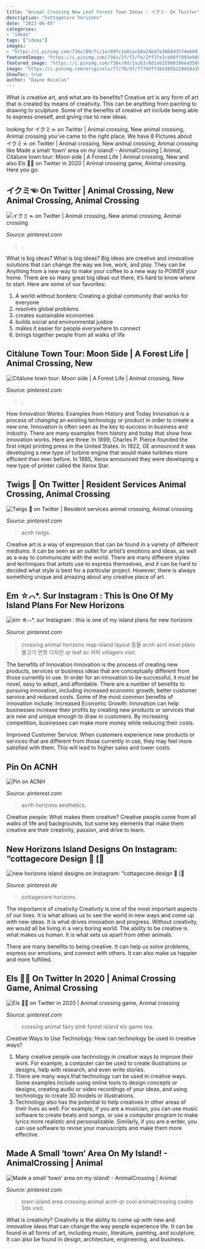 ```yaml
---
title: "Animal Crossing New Leaf Forest Town Ideas : イクミ☜ On Twitter"
description: "Cottagecore horizons"
date: "2023-06-05"
categories:
- "ideas"
tags: ["ideas"]
images:
- "https://i.pinimg.com/736x/09/fc/1e/09fc1e01acb0a24bd7e38b8d35f4e60d.jpg"
featuredImage: "https://i.pinimg.com/736x/2f/f2/fe/2ff2fe3cb08ff893e9d8905ae4d19c0d.jpg"
featured_image: "https://i.pinimg.com/736x/8d/1a/b3/8d1ab3298610bee55080fa7441e5f6a1.jpg"
image: "https://i.pinimg.com/originals/f7/70/df/f770df7364385b120ddda3b1dc4159cf.jpg"
ShowToc: true
author: "Dayne Nicolas"
---
```



What is creative art, and what are its benefits?
Creative art is any form of art that is created by means of creativity. This can be anything from painting to drawing to sculpture. Some of the benefits of creative art include being able to express oneself, and giving rise to new ideas.

	

		
looking for イクミ☜ on Twitter | Animal crossing, New animal crossing, Animal crossing you've came to the right place. We have 8 Pictures about イクミ☜ on Twitter | Animal crossing, New animal crossing, Animal crossing like Made a small ‘town’ area on my island! - AnimalCrossing | Animal, Citàlune town tour: Moon side | A Forest Life | Animal crossing, New and also Els 🧚🏼 on Twitter in 2020 | Animal crossing game, Animal crossing. Here you go:
		
    
## イクミ☜ On Twitter | Animal Crossing, New Animal Crossing, Animal Crossing

<img loading=lazy src="https://i.pinimg.com/736x/09/fc/1e/09fc1e01acb0a24bd7e38b8d35f4e60d.jpg" onerror="this.onerror=null;this.src='https://tse3.mm.bing.net/th?id=OIP.1jvWNSYJoax9BzDdj34hYQHaEK&amp;pid=15.1';" alt="イクミ☜ on Twitter | Animal crossing, New animal crossing, Animal crossing">

_Source: pinterest.com_

>. 

	

What is big ideas?
What is big ideas? Big ideas are creative and innovative solutions that can change the way we live, work, and play. They can be Anything from a new way to make your coffee to a new way to POWER your home. There are so many great big ideas out there, it’s hard to know where to start. Here are some of our favorites: 
1. A world without borders: Creating a global community that works for everyone 
2. resolves global problems 
3. creates sustainable economies 
4. builds social and environmental justice  
5. makes it easier for people everywhere to connect 
6. brings together people from all walks of life 

    
## Citàlune Town Tour: Moon Side | A Forest Life | Animal Crossing, New

<img loading=lazy src="https://i.pinimg.com/736x/8d/1a/b3/8d1ab3298610bee55080fa7441e5f6a1.jpg" onerror="this.onerror=null;this.src='https://tse3.mm.bing.net/th?id=OIP.vt80bb_6Tx17E0r6b2bJIQHaEr&amp;pid=15.1';" alt="Citàlune town tour: Moon side | A Forest Life | Animal crossing, New">

_Source: pinterest.com_

>. 

	

How Innovation Works: Examples from History and Today
Innovation is a process of changing an existing technology or product in order to create a new one. Innovation is often seen as the key to success in business and industry. There are many examples from history and today that show how innovation works. Here are three: 
In 1899, Charles P. Pierce founded the first inkjet printing press in the United States.
In 1922, GE announced it was developing a new type of turbine engine that would make turbines more efficient than ever before. 
In 1985, Xerox announced they were developing a new type of printer called the Xerox Star.

    
## Twigs 🌿 On Twitter | Resident Services Animal Crossing, Animal Crossing

<img loading=lazy src="https://i.pinimg.com/736x/1b/5d/31/1b5d31d10d89a1a82b221c611a2fe2b3.jpg" onerror="this.onerror=null;this.src='https://tse3.mm.bing.net/th?id=OIP.jB4I1JkqjBvruiWYFaIMuwHaEK&amp;pid=15.1';" alt="Twigs 🌿 on Twitter | Resident services animal crossing, Animal crossing">

_Source: pinterest.com_

>acnh twigs. 

	

Creative art is a way of expression that can be found in a variety of different mediums. It can be seen as an outlet for artist’s emotions and ideas, as well as a way to communicate with the world. There are many different styles and techniques that artists use to express themselves, and it can be hard to decided what style is best for a particular project. However, there is always something unique and amazing about any creative piece of art.

    
## Em ☆⌒*. Sur Instagram : This Is One Of My Island Plans For New Horizons

<img loading=lazy src="https://i.pinimg.com/736x/2f/f2/fe/2ff2fe3cb08ff893e9d8905ae4d19c0d.jpg" onerror="this.onerror=null;this.src='https://tse2.mm.bing.net/th?id=OIP.eACFyDMJ6fGfwJ5oAtyUDQHaGE&amp;pid=15.1';" alt="em ☆⌒*. sur Instagram : this is one of my island plans for new horizons">

_Source: pinterest.com_

>crossing animal horizons map island layout 동물 acnh acnl insel plans 물고기 연못 디자인 qr leaf ac 커피 villagers visit. 

	

The benefits of Innovation
Innovation is the process of creating new products, services or business ideas that are conceptually different from those currently in use. In order for an innovation to be successful, it must be novel, easy to adopt, and affordable. There are a number of benefits to pursuing innovation, including increased economic growth, better customer service and reduced costs. Some of the most common benefits of innovation include: 
Increased Economic Growth: Innovation can help businesses increase their profits by creating new products or services that are new and unique enough to draw in customers. By increasing competition, businesses can make more money while reducing their costs.

Improved Customer Service: When customers experience new products or services that are different from those currently in use, they may feel more satisfied with them. This will lead to higher sales and lower costs.

    
## Pin On ACNH

<img loading=lazy src="https://i.pinimg.com/736x/3f/42/cf/3f42cfdc52e10416875762a8607ae76a.jpg" onerror="this.onerror=null;this.src='https://tse1.mm.bing.net/th?id=OIP.fNc3QbDTZaul_42gmm-wDQHaEC&amp;pid=15.1';" alt="Pin on ACNH">

_Source: pinterest.com_

>acnh horizons aesthetics. 

	

Creative people: What makes them creative?
Creative people come from all walks of life and backgrounds, but some key elements that make them creative are their creativity, passion, and drive to learn.

    
## New Horizons Island Designs On Instagram: “cottagecore Design 🌲 [🌻

<img loading=lazy src="https://i.pinimg.com/736x/cb/04/8e/cb048eef83e07028f9d2ee8d21269a28.jpg" onerror="this.onerror=null;this.src='https://tse2.mm.bing.net/th?id=OIP.GUkABmM_Cx-hVlSEn3TInwHaEK&amp;pid=15.1';" alt="new horizons island designs on Instagram: “cottagecore design 🌲 [🌻">

_Source: pinterest.de_

>cottagecore horizons. 

	

The importance of creativity
Creativity is one of the most important aspects of our lives. It is what allows us to see the world in new ways and come up with new ideas. It is what drives innovation and progress.
Without creativity, we would all be living in a very boring world. The ability to be creative is what makes us human. It is what sets us apart from other animals.

There are many benefits to being creative. It can help us solve problems, express our emotions, and connect with others. It can also make us happier and more fulfilled.

    
## Els 🧚🏼 On Twitter In 2020 | Animal Crossing Game, Animal Crossing

<img loading=lazy src="https://i.pinimg.com/originals/f7/70/df/f770df7364385b120ddda3b1dc4159cf.jpg" onerror="this.onerror=null;this.src='https://tse3.mm.bing.net/th?id=OIP.OBqyt6v3LJy44Oe-PE-U3wHaF0&amp;pid=15.1';" alt="Els 🧚🏼 on Twitter in 2020 | Animal crossing game, Animal crossing">

_Source: pinterest.com_

>crossing animal fairy pink forest island els game tea. 

	

Creative Ways to Use Technology: How can technology be used in creative ways?
1. Many creative people use technology in creative ways to improve their work. For example, a computer can be used to create illustrations or designs, help with research, and even write stories.
2. There are many ways that technology can be used in creative ways. Some examples include using online tools to design concepts or designs, creating audio or video recordings of your ideas, and using technology to create 3D models or illustrations.
3. Technology also has the potential to help creatives in other areas of their lives as well. For example, if you are a musician, you can use music software to create beats and songs, or use a computer program to make lyrics more realistic and personalizable. Similarly, if you are a writer, you can use software to revise your manuscripts and make them more effective. 
    
## Made A Small ‘town’ Area On My Island! - AnimalCrossing | Animal

<img loading=lazy src="https://i.pinimg.com/736x/9f/34/2a/9f342a7a12c581e7b5e4e24972b882f9.jpg" onerror="this.onerror=null;this.src='https://tse2.mm.bing.net/th?id=OIP.YoVq1QcnMdAn0AMOI79ljwHaIV&amp;pid=15.1';" alt="Made a small ‘town’ area on my island! - AnimalCrossing | Animal">

_Source: pinterest.com_

>town island area crossing animal acnh qr cool animalcrossing codes 3ds visit. 

	

What is creativity?
Creativity is the ability to come up with new and innovative ideas that can change the way people experience life. It can be found in all forms of art, including music, literature, painting, and sculpture. It can also be found in design, architecture, engineering, and business.

